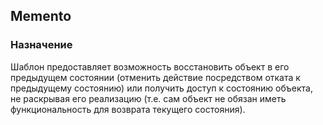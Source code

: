 ## Memento

### Назначение

Шаблон предоставляет возможность восстановить объект в его предыдущем состоянии (отменить действие посредством отката к предыдущему состоянию) или получить доступ к состоянию объекта, не раскрывая его реализацию (т.е. сам объект не обязан иметь функциональность для возврата текущего состояния).